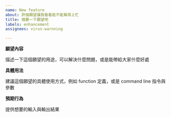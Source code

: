 ```yaml
---
name: New feature
about: 許個願望讓我看看能不能幫得上忙
title: 摘要一下願望吧
labels: enhancement
assignees: virus-warnning

---
```


**願望內容**

描述一下這個願望的用途，可以解決什麼問題，或是能帶給大家什麼好處

**具體用法**

建議這個願望的具體使用方式，例如 function 定義，或是 command line 指令與參數

**預期行為**

提供想要的輸入與輸出結果
